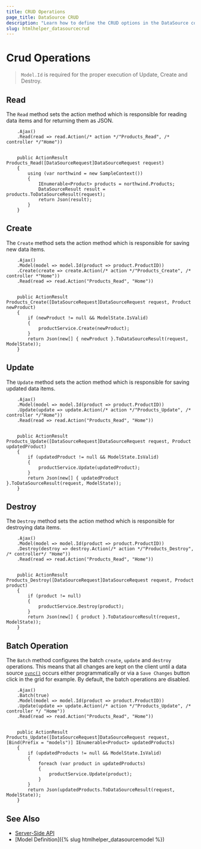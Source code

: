```yaml
---
title: CRUD Operations
page_title: DataSource CRUD
description: "Learn how to define the CRUD options in the DataSource component for {{ site.framework }}."
slug: htmlhelper_datasourcecrud
---
```


# Crud Operations

> `Model.Id` is required for the proper execution of Update, Create and Destroy.

## Read

The `Read` method sets the action method which is responsible for reading data items and for returning them as JSON.

```HtmlHelper
    .Ajax()
    .Read(read => read.Action(/* action */"Products_Read", /* controller */"Home"))
```
```Controller

    public ActionResult Products_Read([DataSourceRequest]DataSourceRequest request)
    {
        using (var northwind = new SampleContext())
        {
            IEnumerable<Product> products = northwind.Products;
            DataSourceResult result = products.ToDataSourceResult(request);
            return Json(result);
        }
    }
```
## Create

The `Create` method sets the action method which is responsible for saving new data items.

```HtmlHelper
    .Ajax()
    .Model(model => model.Id(product => product.ProductID))
    .Create(create => create.Action(/* action */"Products_Create", /* controller *"Home"))
    .Read(read => read.Action("Products_Read", "Home"))
```
```Controller

    public ActionResult Products_Create([DataSourceRequest]DataSourceRequest request, Product newProduct)
    {
        if (newProduct != null && ModelState.IsValid)
        {
            productService.Create(newProduct);
        }
        return Json(new[] { newProduct }.ToDataSourceResult(request, ModelState));
    }
```

## Update

The `Update` method sets the action method which is responsible for saving updated data items.

```HtmlHelper
    .Ajax()
    .Model(model => model.Id(product => product.ProductID))
    .Update(update => update.Action(/* action */"Products_Update", /* controller */"Home"))
    .Read(read => read.Action("Products_Read", "Home"))
```
```Controller

    public ActionResult Products_Update([DataSourceRequest]DataSourceRequest request, Product updatedProduct)
    {
        if (updatedProduct != null && ModelState.IsValid)
        {
            productService.Update(updatedProduct);
        }
        return Json(new[] { updatedProduct }.ToDataSourceResult(request, ModelState));
    }
```

## Destroy

The `Destroy` method sets the action method which is responsible for destroying data items.

```HtmlHelper
    .Ajax()
    .Model(model => model.Id(product => product.ProductID))
    .Destroy(destroy => destroy.Action(/* action */"Products_Destroy", /* controller*/ "Home"))
    .Read(read => read.Action("Products_Read", "Home"))
```
```Controller

    public ActionResult Products_Destroy([DataSourceRequest]DataSourceRequest request, Product product)
    {
        if (product != null)
        {
            productService.Destroy(product);
        }
        return Json(new[] { product }.ToDataSourceResult(request, ModelState));
    }
```

## Batch Operation

The `Batch` method configures the batch `create`, `update` and `destroy` operations. This means that all changes are kept on the client until a data source [`sync()`](https://docs.telerik.com/kendo-ui/api/javascript/data/datasource/methods/sync) occurs either programmatically or via a `Save Changes` button click in the grid for example. By default, the batch operations are disabled.

```HtmlHelper
    .Ajax()
    .Batch(true)
    .Model(model => model.Id(product => product.ProductID))
    .Update(update => update.Action(/* action */"Products_Update", /* controller */ "Home"))
    .Read(read => read.Action("Products_Read", "Home"))
```
```Controller

    public ActionResult Products_Update([DataSourceRequest]DataSourceRequest request, [Bind(Prefix = "models")] IEnumerable<Product> updatedProducts)
    {
        if (updatedProducts != null && ModelState.IsValid)
        {
            foreach (var product in updatedProducts)
            {
                productService.Update(product);
            }
        }
        return Json(updatedProducts.ToDataSourceResult(request, ModelState));
    }
```

## See Also

* [Server-Side API](/api/datasource)
* [Model Definition]({% slug htmlhelper_datasourcemodel %})
